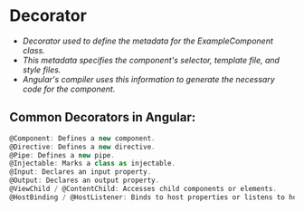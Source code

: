 # Decorator 

- *Decorator used to define the metadata for the ExampleComponent class.*
- *This metadata specifies the component's selector, template file, and style files.*
- *Angular's compiler uses this information to generate the necessary code for the component.*

## Common Decorators in Angular:

```typescript
@Component: Defines a new component.
@Directive: Defines a new directive.
@Pipe: Defines a new pipe.
@Injectable: Marks a class as injectable.
@Input: Declares an input property.
@Output: Declares an output property.
@ViewChild / @ContentChild: Accesses child components or elements.
@HostBinding / @HostListener: Binds to host properties or listens to host events.
```